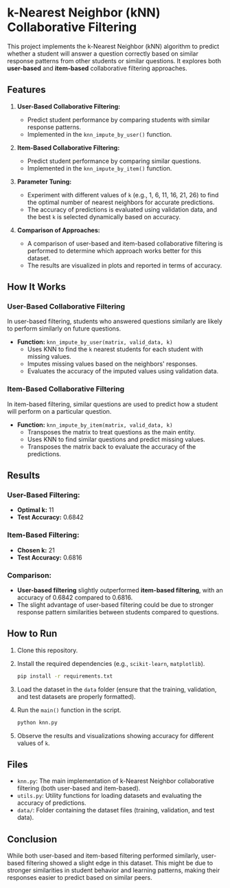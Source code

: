 # k-Nearest Neighbor (kNN) Collaborative Filtering

This project implements the k-Nearest Neighbor (kNN) algorithm to predict whether a student will answer a question correctly based on similar response patterns from other students or similar questions. It explores both **user-based** and **item-based** collaborative filtering approaches.

## Features

1. **User-Based Collaborative Filtering:**
   - Predict student performance by comparing students with similar response patterns.
   - Implemented in the `knn_impute_by_user()` function.

2. **Item-Based Collaborative Filtering:**
   - Predict student performance by comparing similar questions.
   - Implemented in the `knn_impute_by_item()` function.

3. **Parameter Tuning:**
   - Experiment with different values of `k` (e.g., 1, 6, 11, 16, 21, 26) to find the optimal number of nearest neighbors for accurate predictions.
   - The accuracy of predictions is evaluated using validation data, and the best `k` is selected dynamically based on accuracy.

4. **Comparison of Approaches:**
   - A comparison of user-based and item-based collaborative filtering is performed to determine which approach works better for this dataset.
   - The results are visualized in plots and reported in terms of accuracy.

## How It Works

### User-Based Collaborative Filtering
In user-based filtering, students who answered questions similarly are likely to perform similarly on future questions.

- **Function:** `knn_impute_by_user(matrix, valid_data, k)`
  - Uses KNN to find the `k` nearest students for each student with missing values.
  - Imputes missing values based on the neighbors' responses.
  - Evaluates the accuracy of the imputed values using validation data.

### Item-Based Collaborative Filtering
In item-based filtering, similar questions are used to predict how a student will perform on a particular question.

- **Function:** `knn_impute_by_item(matrix, valid_data, k)`
  - Transposes the matrix to treat questions as the main entity.
  - Uses KNN to find similar questions and predict missing values.
  - Transposes the matrix back to evaluate the accuracy of the predictions.

## Results

### User-Based Filtering:
- **Optimal k:** 11
- **Test Accuracy:** 0.6842

### Item-Based Filtering:
- **Chosen k:** 21
- **Test Accuracy:** 0.6816

### Comparison:
- **User-based filtering** slightly outperformed **item-based filtering**, with an accuracy of 0.6842 compared to 0.6816.
- The slight advantage of user-based filtering could be due to stronger response pattern similarities between students compared to questions.

## How to Run

1. Clone this repository.
2. Install the required dependencies (e.g., `scikit-learn`, `matplotlib`).
   ```bash
   pip install -r requirements.txt
   ```
3. Load the dataset in the `data` folder (ensure that the training, validation, and test datasets are properly formatted).
4. Run the `main()` function in the script.
   ```bash
   python knn.py
   ```

5. Observe the results and visualizations showing accuracy for different values of `k`.

## Files

- `knn.py`: The main implementation of k-Nearest Neighbor collaborative filtering (both user-based and item-based).
- `utils.py`: Utility functions for loading datasets and evaluating the accuracy of predictions.
- `data/`: Folder containing the dataset files (training, validation, and test data).

## Conclusion

While both user-based and item-based filtering performed similarly, user-based filtering showed a slight edge in this dataset. This might be due to stronger similarities in student behavior and learning patterns, making their responses easier to predict based on similar peers.
